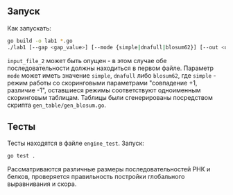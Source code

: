 ## Запуск
Как запускать:
```bash
go build -o lab1 *.go
./lab1 [--gap <gap_value>] [--mode {simple|dnafull|blosum62}] [--out <output_file] <input_file_1> [<input_file_2>]
```
`input_file_2` может быть опущен - в этом случае обе последовательности должны находиться в первом файле.
Параметр `mode` может иметь значение `simple`, `dnafull` либо `blosum62`, где `simple` - режим работы со скоринговыми параметрами "совпадение +1, различие -1", оставшиеся режимы соответствуют одноименным скоринговым таблицам. Таблицы были сгенерированы посредством скрипта `gen_table/gen_blosum.go`.
## Тесты
Тесты находятся в файле `engine_test`.
Запуск: 
```bash
go test .
```
Рассматриваются различные размеры последовательностей РНК и белков, проверяется правильность постройки глобального выравнивания и скора. 
